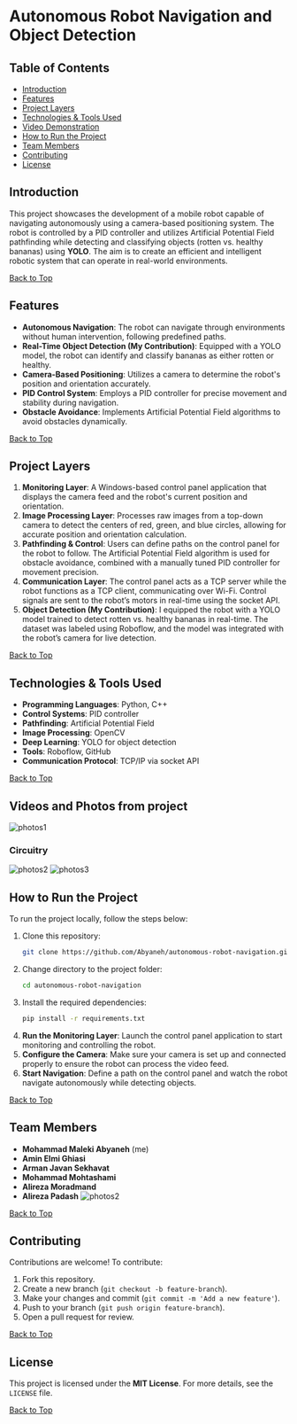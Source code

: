 # Autonomous Robot Navigation and Object Detection

## Table of Contents
- [Introduction](#introduction)
- [Features](#features)
- [Project Layers](#project-layers)
- [Technologies & Tools Used](#technologies--tools-used)
- [Video Demonstration](#video-demonstration)
- [How to Run the Project](#how-to-run-the-project)
- [Team Members](#team-members)
- [Contributing](#contributing)
- [License](#license)

## Introduction
This project showcases the development of a mobile robot capable of navigating autonomously using a camera-based positioning system. The robot is controlled by a PID controller and utilizes Artificial Potential Field pathfinding while detecting and classifying objects (rotten vs. healthy bananas) using **YOLO**. The aim is to create an efficient and intelligent robotic system that can operate in real-world environments.

[Back to Top](#table-of-contents)

## Features
- **Autonomous Navigation**: The robot can navigate through environments without human intervention, following predefined paths.
- **Real-Time Object Detection (My Contribution)**: Equipped with a YOLO model, the robot can identify and classify bananas as either rotten or healthy.
- **Camera-Based Positioning**: Utilizes a camera to determine the robot's position and orientation accurately.
- **PID Control System**: Employs a PID controller for precise movement and stability during navigation.
- **Obstacle Avoidance**: Implements Artificial Potential Field algorithms to avoid obstacles dynamically.

[Back to Top](#table-of-contents)

## Project Layers
1. **Monitoring Layer**: A Windows-based control panel application that displays the camera feed and the robot's current position and orientation.
2. **Image Processing Layer**: Processes raw images from a top-down camera to detect the centers of red, green, and blue circles, allowing for accurate position and orientation calculation.
3. **Pathfinding & Control**: Users can define paths on the control panel for the robot to follow. The Artificial Potential Field algorithm is used for obstacle avoidance, combined with a manually tuned PID controller for movement precision.
4. **Communication Layer**: The control panel acts as a TCP server while the robot functions as a TCP client, communicating over Wi-Fi. Control signals are sent to the robot’s motors in real-time using the socket API.
5. **Object Detection (My Contribution)**: I equipped the robot with a YOLO model trained to detect rotten vs. healthy bananas in real-time. The dataset was labeled using Roboflow, and the model was integrated with the robot’s camera for live detection.

[Back to Top](#table-of-contents)

## Technologies & Tools Used
- **Programming Languages**: Python, C++
- **Control Systems**: PID controller
- **Pathfinding**: Artificial Potential Field
- **Image Processing**: OpenCV
- **Deep Learning**: YOLO for object detection
- **Tools**: Roboflow, GitHub
- **Communication Protocol**: TCP/IP via socket API

[Back to Top](#table-of-contents)

## Videos and Photos from project
![photos1](https://github.com/Abyaneh/rotten_and_fresh/blob/main/photos%20%20from%20group%20project/Clipped_image_%DB%B2%DB%B0%DB%B2%DB%B4%DB%B0%DB%B9%DB%B2%DB%B6_%DB%B1%DB%B2%DB%B4%DB%B2%DB%B3%DB%B9.png)

### Circuitry
![photos2](https://github.com/Abyaneh/rotten_and_fresh/blob/main/photos%20%20from%20group%20project/Screenshot_%DB%B2%DB%B0%DB%B2%DB%B4%DB%B0%DB%B9%DB%B2%DB%B6_%DB%B1%DB%B2%DB%B4%DB%B3%DB%B5%DB%B9_LinkedIn.png)
![photos3](https://github.com/Abyaneh/rotten_and_fresh/blob/main/photos%20%20from%20group%20project/%DB%B2%DB%B0%DB%B2%DB%B4%DB%B0%DB%B7%DB%B0%DB%B9_%DB%B1%DB%B3%DB%B4%DB%B6%DB%B1%DB%B9.jpg)
## How to Run the Project
To run the project locally, follow the steps below:

1. Clone this repository:
    ```bash
    git clone https://github.com/Abyaneh/autonomous-robot-navigation.git
    ```
2. Change directory to the project folder:
    ```bash
    cd autonomous-robot-navigation
    ```
3. Install the required dependencies:
    ```bash
    pip install -r requirements.txt
    ```
4. **Run the Monitoring Layer**: Launch the control panel application to start monitoring and controlling the robot.
5. **Configure the Camera**: Make sure your camera is set up and connected properly to ensure the robot can process the video feed.
6. **Start Navigation**: Define a path on the control panel and watch the robot navigate autonomously while detecting objects.

[Back to Top](#table-of-contents)

## Team Members
- **Mohammad Maleki Abyaneh** (me)
- **Amin Elmi Ghiasi**
- **Arman Javan Sekhavat**
- **Mohammad Mohtashami**
- **Alireza Moradmand**
- **Alireza Padash**
![photos2](https://github.com/Abyaneh/rotten_and_fresh/blob/main/photos%20%20from%20group%20project/Clipped_image_%DB%B2%DB%B0%DB%B2%DB%B4%DB%B0%DB%B9%DB%B2%DB%B6_%DB%B1%DB%B3%DB%B4%DB%B7%DB%B3%DB%B3.png)

[Back to Top](#table-of-contents)

## Contributing
Contributions are welcome! To contribute:
1. Fork this repository.
2. Create a new branch (`git checkout -b feature-branch`).
3. Make your changes and commit (`git commit -m 'Add a new feature'`).
4. Push to your branch (`git push origin feature-branch`).
5. Open a pull request for review.

[Back to Top](#table-of-contents)

## License
This project is licensed under the **MIT License**. For more details, see the `LICENSE` file.

[Back to Top](#table-of-contents)
